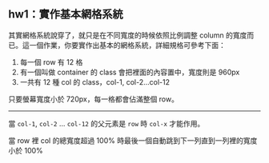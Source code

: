 ## hw1：實作基本網格系統

其實網格系統說穿了，就只是在不同寬度的時候依照比例調整 column 的寬度而已。這一個作業，你要實作出基本的網格系統，詳細規格可參考下面：

1. 每一個 row 有 12 格
2. 有一個叫做 container 的 class 會把裡面的內容置中，寬度則是 960px 
3. 一共有 12 種 col 的 class，col-1, col-2...col-12

只要螢幕寬度小於 720px，每一格都會佔滿整個 row。

---------------------------
當 `col-1`, `col-2` ... `col-12` 的父元素是 `row` 時 `col-x` 才能作用。

當 row 裡 col 的總寬度超過 100% 時最後一個自動跳到下一列直到一列裡的寬度小於 100%

